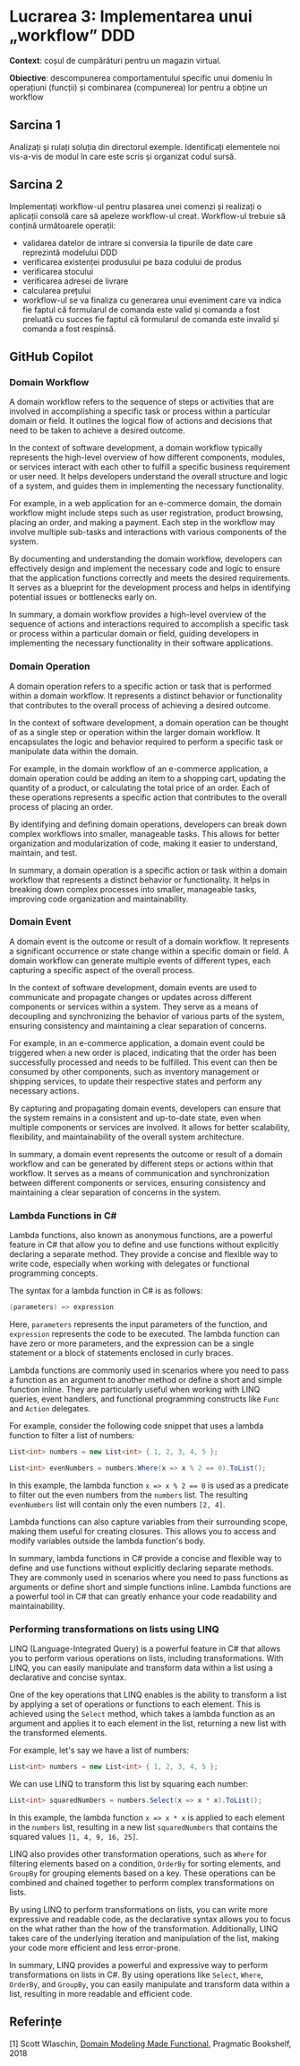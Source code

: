 # Lucrarea 3: Implementarea unui „workflow” DDD 

**Context**: coșul de cumpărături pentru un magazin virtual. 

**Obiective**: descompunerea comportamentului specific unui domeniu în operațiuni (funcții) și combinarea (compunerea) lor pentru a obține un workflow

## Sarcina 1

Analizați și rulați soluția din directorul exemple. Identificați elementele noi vis-a-vis de modul în care este scris și organizat codul sursă.

## Sarcina 2

Implementați workflow-ul pentru plasarea unei comenzi și realizați o aplicații consolă care să apeleze workflow-ul creat. 
Workflow-ul trebuie să conțină următoarele operații:
* validarea datelor de intrare si conversia la tipurile de date care reprezintă modelului DDD
* verificarea existenței produsului pe baza codului de produs
* verificarea stocului
* verificarea adresei de livrare
* calcularea prețului
* workflow-ul se va finaliza cu generarea unui eveniment care va indica fie faptul că formularul de comanda este valid și comanda a fost preluată cu succes fie faptul că formularul de comanda este invalid și comanda a fost respinsă.

## GitHub Copilot

### Domain Workflow

A domain workflow refers to the sequence of steps or activities that are involved in accomplishing a specific task or process within a particular domain or field. It outlines the logical flow of actions and decisions that need to be taken to achieve a desired outcome.

In the context of software development, a domain workflow typically represents the high-level overview of how different components, modules, or services interact with each other to fulfill a specific business requirement or user need. It helps developers understand the overall structure and logic of a system, and guides them in implementing the necessary functionality.

For example, in a web application for an e-commerce domain, the domain workflow might include steps such as user registration, product browsing, placing an order, and making a payment. Each step in the workflow may involve multiple sub-tasks and interactions with various components of the system.

By documenting and understanding the domain workflow, developers can effectively design and implement the necessary code and logic to ensure that the application functions correctly and meets the desired requirements. It serves as a blueprint for the development process and helps in identifying potential issues or bottlenecks early on.

In summary, a domain workflow provides a high-level overview of the sequence of actions and interactions required to accomplish a specific task or process within a particular domain or field, guiding developers in implementing the necessary functionality in their software applications.

### Domain Operation

A domain operation refers to a specific action or task that is performed within a domain workflow. It represents a distinct behavior or functionality that contributes to the overall process of achieving a desired outcome.

In the context of software development, a domain operation can be thought of as a single step or operation within the larger domain workflow. It encapsulates the logic and behavior required to perform a specific task or manipulate data within the domain.

For example, in the domain workflow of an e-commerce application, a domain operation could be adding an item to a shopping cart, updating the quantity of a product, or calculating the total price of an order. Each of these operations represents a specific action that contributes to the overall process of placing an order.

By identifying and defining domain operations, developers can break down complex workflows into smaller, manageable tasks. This allows for better organization and modularization of code, making it easier to understand, maintain, and test.

In summary, a domain operation is a specific action or task within a domain workflow that represents a distinct behavior or functionality. It helps in breaking down complex processes into smaller, manageable tasks, improving code organization and maintainability.

### Domain Event

A domain event is the outcome or result of a domain workflow. It represents a significant occurrence or state change within a specific domain or field. A domain workflow can generate multiple events of different types, each capturing a specific aspect of the overall process.

In the context of software development, domain events are used to communicate and propagate changes or updates across different components or services within a system. They serve as a means of decoupling and synchronizing the behavior of various parts of the system, ensuring consistency and maintaining a clear separation of concerns.

For example, in an e-commerce application, a domain event could be triggered when a new order is placed, indicating that the order has been successfully processed and needs to be fulfilled. This event can then be consumed by other components, such as inventory management or shipping services, to update their respective states and perform any necessary actions.

By capturing and propagating domain events, developers can ensure that the system remains in a consistent and up-to-date state, even when multiple components or services are involved. It allows for better scalability, flexibility, and maintainability of the overall system architecture.

In summary, a domain event represents the outcome or result of a domain workflow and can be generated by different steps or actions within that workflow. It serves as a means of communication and synchronization between different components or services, ensuring consistency and maintaining a clear separation of concerns in the system.

### Lambda Functions in C#

Lambda functions, also known as anonymous functions, are a powerful feature in C# that allow you to define and use functions without explicitly declaring a separate method. They provide a concise and flexible way to write code, especially when working with delegates or functional programming concepts.

The syntax for a lambda function in C# is as follows:

```csharp
(parameters) => expression
```

Here, `parameters` represents the input parameters of the function, and `expression` represents the code to be executed. The lambda function can have zero or more parameters, and the expression can be a single statement or a block of statements enclosed in curly braces.

Lambda functions are commonly used in scenarios where you need to pass a function as an argument to another method or define a short and simple function inline. They are particularly useful when working with LINQ queries, event handlers, and functional programming constructs like `Func` and `Action` delegates.

For example, consider the following code snippet that uses a lambda function to filter a list of numbers:

```csharp
List<int> numbers = new List<int> { 1, 2, 3, 4, 5 };

List<int> evenNumbers = numbers.Where(x => x % 2 == 0).ToList();
```

In this example, the lambda function `x => x % 2 == 0` is used as a predicate to filter out the even numbers from the `numbers` list. The resulting `evenNumbers` list will contain only the even numbers `[2, 4]`.

Lambda functions can also capture variables from their surrounding scope, making them useful for creating closures. This allows you to access and modify variables outside the lambda function's body.

In summary, lambda functions in C# provide a concise and flexible way to define and use functions without explicitly declaring separate methods. They are commonly used in scenarios where you need to pass functions as arguments or define short and simple functions inline. Lambda functions are a powerful tool in C# that can greatly enhance your code readability and maintainability.

### Performing transformations on lists using LINQ

LINQ (Language-Integrated Query) is a powerful feature in C# that allows you to perform various operations on lists, including transformations. With LINQ, you can easily manipulate and transform data within a list using a declarative and concise syntax.

One of the key operations that LINQ enables is the ability to transform a list by applying a set of operations or functions to each element. This is achieved using the `Select` method, which takes a lambda function as an argument and applies it to each element in the list, returning a new list with the transformed elements.

For example, let's say we have a list of numbers:

```csharp
List<int> numbers = new List<int> { 1, 2, 3, 4, 5 };
```

We can use LINQ to transform this list by squaring each number:

```csharp
List<int> squaredNumbers = numbers.Select(x => x * x).ToList();
```

In this example, the lambda function `x => x * x` is applied to each element in the `numbers` list, resulting in a new list `squaredNumbers` that contains the squared values `[1, 4, 9, 16, 25]`.

LINQ also provides other transformation operations, such as `Where` for filtering elements based on a condition, `OrderBy` for sorting elements, and `GroupBy` for grouping elements based on a key. These operations can be combined and chained together to perform complex transformations on lists.

By using LINQ to perform transformations on lists, you can write more expressive and readable code, as the declarative syntax allows you to focus on the what rather than the how of the transformation. Additionally, LINQ takes care of the underlying iteration and manipulation of the list, making your code more efficient and less error-prone.

In summary, LINQ provides a powerful and expressive way to perform transformations on lists in C#. By using operations like `Select`, `Where`, `OrderBy`, and `GroupBy`, you can easily manipulate and transform data within a list, resulting in more readable and efficient code.

## Referințe

[1] Scott Wlaschin, [Domain Modeling Made Functional](https://www.amazon.com/Domain-Modeling-Made-Functional-Domain-Driven-ebook/dp/B07B44BPFB/ref=sr_1_1?dchild=1&keywords=Domain+Modeling+Made+Functional&qid=1632338254&sr=8-1), Pragmatic Bookshelf, 2018  
